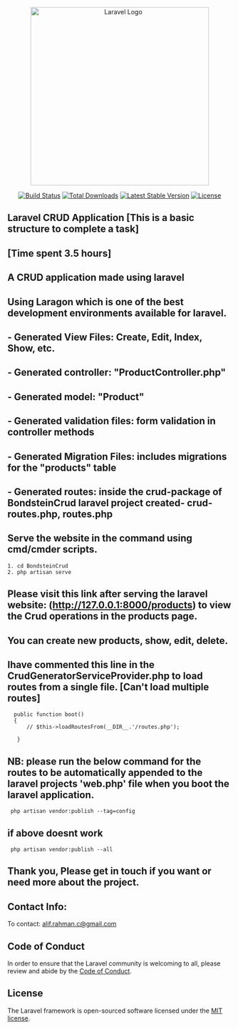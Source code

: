 <p align="center"><a href="https://laravel.com" target="_blank"><img src="https://raw.githubusercontent.com/laravel/art/master/logo-lockup/5%20SVG/2%20CMYK/1%20Full%20Color/laravel-logolockup-cmyk-red.svg" width="400" alt="Laravel Logo"></a></p>

<p align="center">
<a href="https://github.com/laravel/framework/actions"><img src="https://github.com/laravel/framework/workflows/tests/badge.svg" alt="Build Status"></a>
<a href="https://packagist.org/packages/laravel/framework"><img src="https://img.shields.io/packagist/dt/laravel/framework" alt="Total Downloads"></a>
<a href="https://packagist.org/packages/laravel/framework"><img src="https://img.shields.io/packagist/v/laravel/framework" alt="Latest Stable Version"></a>
<a href="https://packagist.org/packages/laravel/framework"><img src="https://img.shields.io/packagist/l/laravel/framework" alt="License"></a>
</p>

## Laravel CRUD Application [This is a basic structure to complete a task]
## [Time spent 3.5 hours]

## A CRUD application made using laravel
## Using Laragon which is one of the best development environments available for laravel.

## - Generated View Files: Create, Edit, Index, Show, etc.
## - Generated controller: "ProductController.php"
## - Generated model: "Product" 
## - Generated validation files: form validation in controller methods
## - Generated Migration Files: includes migrations for the "products" table
## - Generated routes: inside the crud-package of BondsteinCrud laravel project created- crud-routes.php, routes.php

## Serve the website in the command using cmd/cmder scripts. 
    1. cd BondsteinCrud
    2. php artisan serve
    
## Please visit this link after serving the laravel website: (http://127.0.0.1:8000/products) to view the Crud operations in the products page.
## You can create new products, show, edit, delete.

## Ihave commented this line in the CrudGeneratorServiceProvider.php to load routes from a single file. [Can't load multiple routes]
      public function boot()
      {
          // $this->loadRoutesFrom(__DIR__.'/routes.php');
  
       }
       
## NB: please run the below command for the routes to be automatically appended to the laravel projects 'web.php' file when you boot the laravel application.
     php artisan vendor:publish --tag=config 
## if above doesnt work
     php artisan vendor:publish --all

## Thank you, Please get in touch if you want or need more about the project.
## Contact Info: 
To contact: [alif.rahman.c@gmail.com](mailto:alif.rahman.c@gmail.com)

## Code of Conduct

In order to ensure that the Laravel community is welcoming to all, please review and abide by the [Code of Conduct](https://laravel.com/docs/contributions#code-of-conduct).

## License

The Laravel framework is open-sourced software licensed under the [MIT license](https://opensource.org/licenses/MIT).
